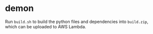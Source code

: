 # demon

Run `build.sh` to build the python files and dependencies into `build.zip`, which can be uploaded to AWS Lambda.
